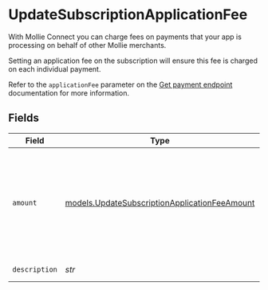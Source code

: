 # UpdateSubscriptionApplicationFee

With Mollie Connect you can charge fees on payments that your app is processing on behalf of other Mollie
merchants.

Setting an application fee on the subscription will ensure this fee is charged on each individual payment.

Refer to the `applicationFee` parameter on the [Get payment endpoint](get-payment) documentation for more
information.


## Fields

| Field                                                                                                | Type                                                                                                 | Required                                                                                             | Description                                                                                          | Example                                                                                              |
| ---------------------------------------------------------------------------------------------------- | ---------------------------------------------------------------------------------------------------- | ---------------------------------------------------------------------------------------------------- | ---------------------------------------------------------------------------------------------------- | ---------------------------------------------------------------------------------------------------- |
| `amount`                                                                                             | [models.UpdateSubscriptionApplicationFeeAmount](../models/updatesubscriptionapplicationfeeamount.md) | :heavy_check_mark:                                                                                   | In v2 endpoints, monetary amounts are represented as objects with a `currency` and `value` field.    |                                                                                                      |
| `description`                                                                                        | *str*                                                                                                | :heavy_check_mark:                                                                                   | N/A                                                                                                  | Platform fee                                                                                         |